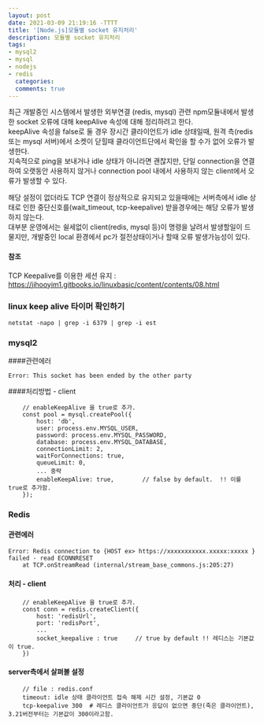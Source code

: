 ```yaml
---
layout: post
date: 2021-03-09 21:19:16 -TTTT
title: '[Node.js]모듈별 socket 유지처리'
description: 모듈별 socket 유지처리
tags:
- mysql2
- mysql
- nodejs
- redis
  categories:
  comments: true
---
```

최근 개발중인 시스템에서 발생한 외부연결 (redis, mysql) 관련 npm모듈내에서 발생한 socket 오류에 대해 keepAlive 속성에 대해 정리하려고 한다.  
keepAlive 속성을 false로 둘 경우 장시간 클라이언트가 idle 상태일때, 원격 측(redis 또는 mysql 서버)에서 소켓이 닫힐때 클라이언트단에서 확인을 할 수가 없어 오류가 발생한다.  
지속적으로 ping을 보내거나 idle 상태가 아니라면 괜찮지만, 단일 connection을 연결하여 오랫동안 사용하지 않거나 connection pool 내에서 사용하지 않는 client에서 오류가 발생할 수 있다.  

해당 설정이 없더라도 TCP 연결이 정상적으로 유지되고 있을때에는 서버측에서 idle 상태로 인한 중단신호를(wait_timeout, tcp-keepalive) 받을경우에는 해당 오류가 발생하지 않는다.  
대부분 운영에서는 쉴세없이 client(redis, mysql 등)이 명령을 날려서 발생할일이 드물지만, 개발중인 local 환경에서 pc가 절전상태이거나 할때 오류 발생가능성이 있다.

#### 참조 
TCP Keepalive를 이용한 세션 유지 : https://jihooyim1.gitbooks.io/linuxbasic/content/contents/08.html

### linux keep alive 타이머 확인하기
```
netstat -napo | grep -i 6379 | grep -i est
```

### mysql2 

####관련에러
```
Error: This socket has been ended by the other party
```

####처리방법 - client
```
    // enableKeepAlive 을 true로 추가.
    const pool = mysql.createPool({
        host: 'db',
        user: process.env.MYSQL_USER,
        password: process.env.MYSQL_PASSWORD,
        database: process.env.MYSQL_DATABASE,
        connectionLimit: 2,
        waitForConnections: true,
        queueLimit: 0,
        ... 중략
        enableKeepAlive: true,        // false by default.  !! 이를 true로 추가함.
    });
```


### Redis  

#### 관련에러
```
Error: Redis connection to {HOST ex> https://xxxxxxxxxxx.xxxxx:xxxxx } failed - read ECONNRESET
    at TCP.onStreamRead (internal/stream_base_commons.js:205:27)
```
#### 처리 - client 
```
    // enableKeepAlive 을 true로 추가.
    const conn = redis.createClient({
        host: 'redisUrl',
        port: 'redisPort',
        ...
        socket_keepalive : true     // true by default !! 레디스는 기본값이 true. 
    })
```

#### server측에서 살펴볼 설정
```
    // file : redis.conf
    timeout: idle 상태 클라이언트 접속 해제 시간 설정, 기본값 0
    tcp-keepalive 300  # 레디스 클라이언트가 응답이 없으면 중단(죽은 클라이언트), 3.21버전부터는 기본값이 300이라고함.
```
